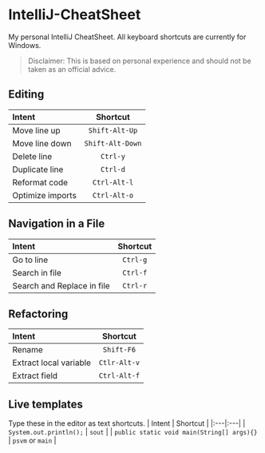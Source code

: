 # IntelliJ-CheatSheet
My personal IntelliJ CheatSheet. 
All keyboard shortcuts are currently for Windows. 

> Disclaimer: This is based on personal experience and should not be taken as an official advice.

## Editing
| Intent | Shortcut |
|:---|:---:|
| Move line up | `Shift-Alt-Up` |
| Move line down | `Shift-Alt-Down` |
| Delete line | `Ctrl-y` |
| Duplicate line | `Ctrl-d` |
| Reformat code | `Ctrl-Alt-l` |
| Optimize imports | `Ctrl-Alt-o` |

## Navigation in a File
| Intent | Shortcut |
|:---|:---:|
|Go to line|`Ctrl-g`|
| Search in file | `Ctrl-f` |
| Search and Replace in file | `Ctrl-r` |

## Refactoring
| Intent | Shortcut |
|:---|:---:|
| Rename |`Shift-F6`|
| Extract local variable | `Ctlr-Alt-v` |
| Extract field | `Ctrl-Alt-f` |

## Live templates
Type these in the editor as text shortcuts.
| Intent | Shortcut |
|:---|:---|
| `System.out.println();` | `sout` |
| `public static void main(String[] args){}` | `psvm` or `main` |
